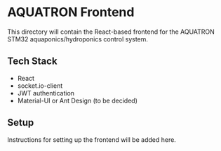# AQUATRON Frontend

This directory will contain the React-based frontend for the AQUATRON STM32 aquaponics/hydroponics control system.

## Tech Stack
- React
- socket.io-client
- JWT authentication
- Material-UI or Ant Design (to be decided)

## Setup
Instructions for setting up the frontend will be added here.
